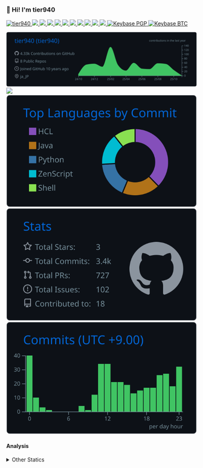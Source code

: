 ### 👋 Hi! I'm tier940

<p align="left"> 
  <a href="https://github.com/tier940/tier940/">
    <img src="https://komarev.com/ghpvc/?username=tier940" alt="tier940" />
  </a>
  <a href="http://twitter.com/tier940">
    <img height="20" src="https://img.shields.io/twitter/follow/tier940?label=Twitter&logo=twitter&style=flat" />
  </a>
  <a href="https://github.com/tier940">
    <img height="20" src="https://img.shields.io/github/followers/tier940?label=follow&logo=github&style=flat" />
  </a>
  <a href="https://www.reddit.com/user/tier940">
    <img height="20" src="https://img.shields.io/reddit/user-karma/combined/tier940?label=Reddit&logo=reddit&style=flat" />
  </a>
  <a href="https://stackoverflow.com/users/17317833/tier940">
    <img height="20" src="https://img.shields.io/stackexchange/stackoverflow/r/17317833?label=StackOverflow&logo=stack-overflow&style=flat" />
  </a>
  <a href="https://zenn.dev/tier940">
    <img height="20" src="https://zenn.badge.nikaera.com/s/tier940/likes" />
  </a>
  <a href="https://zenn.dev/tier940">
    <img height="20" src="https://zenn.badge.nikaera.com/s/tier940/followers" />
  </a>
  <a href="https://zenn.dev/tier940">
    <img height="20" src="https://zenn.badge.nikaera.com/s/tier940/articles" />
  </a>
  <a href="http://qiita.com/tier940">
    <img height="20" src="https://qiita-badge.apiapi.app/s/tier940/posts.svg" />
  </a>
  <a href="http://qiita.com/tier940">
    <img height="20" src="https://qiita-badge.apiapi.app/s/tier940/contributions.svg" />
  </a>
  <a href="https://github.com/tier940/tier940/">
    <img height="20" src="https://github.com/tier940/tier940/actions/workflows/main.yml/badge.svg" />
  </a>
  <a href="https://keybase.io/tier940">
    <img alt="Keybase PGP" src="https://img.shields.io/keybase/pgp/tier940">
  </a>
  <a href="https://keybase.io/tier940">
    <img alt="Keybase BTC" src="https://img.shields.io/keybase/btc/tier940">
  </a>
</p>

[![](https://raw.githubusercontent.com/tier940/tier940/main/profile-summary-card-output/github_dark/0-profile-details.svg)](https://github.com/vn7n24fzkq/github-profile-summary-cards)
[![](https://raw.githubusercontent.com/tier940/tier940/main/profile-summary-card-output/github_dark/1-repos-per-language.svg)](https://github.com/vn7n24fzkq/github-profile-summary-cards) [![](https://raw.githubusercontent.com/tier940/tier940/main/profile-summary-card-output/github_dark/2-most-commit-language.svg)](https://github.com/vn7n24fzkq/github-profile-summary-cards)
[![](https://raw.githubusercontent.com/tier940/tier940/main/profile-summary-card-output/github_dark/3-stats.svg)](https://github.com/vn7n24fzkq/github-profile-summary-cards) [![](https://raw.githubusercontent.com/tier940/tier940/main/profile-summary-card-output/github_dark/4-productive-time.svg)](https://github.com/vn7n24fzkq/github-profile-summary-cards)


#### Analysis
<!-- <img height="150" src="https://github.com/tier940/tier940/blob/master/images/stat.svg" alt="Alternative Text"/> -->

<details>
  <summary>Other Statics</summary>
  <!--START_SECTION:waka-->
![Code Time](http://img.shields.io/badge/Code%20Time-4%2C054%20hrs%2046%20mins-blue)

**🐱 My GitHub Data** 

> 📦 32.0 kB Used in GitHub's Storage 
 > 
> 💼 Opted to Hire
 > 
> 📜 8 Public Repositories 
 > 
> 🔑 4 Private Repositories 
 > 
**I'm an Early 🐤** 

```text
🌞 Morning                106 commits         ██████░░░░░░░░░░░░░░░░░░░   25.79 % 
🌆 Daytime                144 commits         █████████░░░░░░░░░░░░░░░░   35.04 % 
🌃 Evening                122 commits         ███████░░░░░░░░░░░░░░░░░░   29.68 % 
🌙 Night                  39 commits          ██░░░░░░░░░░░░░░░░░░░░░░░   09.49 % 
```
📅 **I'm Most Productive on Friday** 

```text
Monday                   21 commits          █░░░░░░░░░░░░░░░░░░░░░░░░   05.11 % 
Tuesday                  56 commits          ███░░░░░░░░░░░░░░░░░░░░░░   13.63 % 
Wednesday                52 commits          ███░░░░░░░░░░░░░░░░░░░░░░   12.65 % 
Thursday                 29 commits          ██░░░░░░░░░░░░░░░░░░░░░░░   07.06 % 
Friday                   112 commits         ███████░░░░░░░░░░░░░░░░░░   27.25 % 
Saturday                 53 commits          ███░░░░░░░░░░░░░░░░░░░░░░   12.90 % 
Sunday                   88 commits          █████░░░░░░░░░░░░░░░░░░░░   21.41 % 
```


📊 **This Week I Spent My Time On** 

```text
🕑︎ Time Zone: Asia/Tokyo

💬 Programming Languages: 
Other                    29 hrs 46 mins      █████████████████████░░░░   82.17 % 
Java                     4 hrs 37 mins       ███░░░░░░░░░░░░░░░░░░░░░░   12.78 % 
Markdown                 31 mins             ░░░░░░░░░░░░░░░░░░░░░░░░░   01.45 % 
Docker                   14 mins             ░░░░░░░░░░░░░░░░░░░░░░░░░   00.68 % 
JSON                     13 mins             ░░░░░░░░░░░░░░░░░░░░░░░░░   00.64 % 

🔥 Editors: 
Edge                     28 hrs 50 mins      ████████████████████░░░░░   79.61 % 
IntelliJ IDEA            4 hrs 51 mins       ███░░░░░░░░░░░░░░░░░░░░░░   13.42 % 
VS Code                  1 hr 54 mins        █░░░░░░░░░░░░░░░░░░░░░░░░   05.28 % 
Chrome                   36 mins             ░░░░░░░░░░░░░░░░░░░░░░░░░   01.69 % 

💻 Operating System: 
Linux                    35 hrs 48 mins      █████████████████████████   98.82 % 
Unknown OS               25 mins             ░░░░░░░░░░░░░░░░░░░░░░░░░   01.18 % 
```

**I Mostly Code in Java** 

```text
Java                     14 repos            ████████████░░░░░░░░░░░░░   50.00 % 
ZenScript                2 repos             ██░░░░░░░░░░░░░░░░░░░░░░░   07.14 % 
Python                   1 repo              █░░░░░░░░░░░░░░░░░░░░░░░░   03.57 % 
HTML                     1 repo              █░░░░░░░░░░░░░░░░░░░░░░░░   03.57 % 
Dockerfile               1 repo              █░░░░░░░░░░░░░░░░░░░░░░░░   03.57 % 
```



**Timeline**

![Lines of Code chart](https://raw.githubusercontent.com/tier940/tier940/main/assets/bar_graph.png)


 Last Updated on 29/06/2024 00:37:18 UTC
<!--END_SECTION:waka-->
</details>
